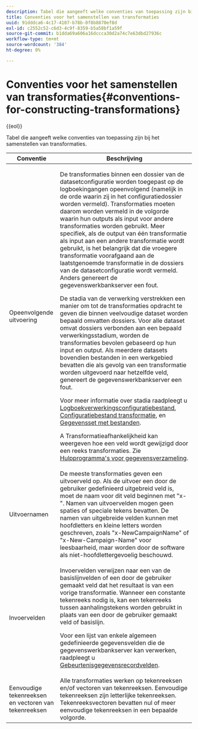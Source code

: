 ```yaml
---
description: Tabel die aangeeft welke conventies van toepassing zijn bij het samenstellen van transformaties.
title: Conventies voor het samenstellen van transformaties
uuid: 91dddca6-4c17-4107-b78b-0f8b8870ef8d
exl-id: c2552c52-c6d3-4c9f-8359-b5a58bf1a59f
source-git-commit: b1dda69a606a16dccca30d2a74c7e63dbd27936c
workflow-type: tm+mt
source-wordcount: '384'
ht-degree: 0%

---
```


# Conventies voor het samenstellen van transformaties{#conventions-for-constructing-transformations}

{{eol}}

Tabel die aangeeft welke conventies van toepassing zijn bij het samenstellen van transformaties.

<table id="table_BEB0F6C416D144B5A2DD3D1A21613B21"> 
 <thead> 
  <tr> 
   <th colname="col1" class="entry"> Conventie </th> 
   <th colname="col2" class="entry"> Beschrijving </th> 
  </tr> 
 </thead>
 <tbody> 
  <tr> 
   <td colname="col1"> Opeenvolgende uitvoering </td> 
   <td colname="col2"> <p>De transformaties binnen een dossier van de datasetconfiguratie worden toegepast op de logboekingangen opeenvolgend (namelijk in de orde waarin zij in het configuratiedossier worden vermeld). Transformaties moeten daarom worden vermeld in de volgorde waarin hun outputs als input voor andere transformaties worden gebruikt. Meer specifiek, als de output van één transformatie als input aan een andere transformatie wordt gebruikt, is het belangrijk dat die vroegere transformatie voorafgaand aan de laatstgenoemde transformatie in de dossiers van de datasetconfiguratie wordt vermeld. Anders genereert de gegevenswerkbankserver een fout. </p> <p> De stadia van de verwerking verstrekken een manier om tot de transformaties opdracht te geven die binnen veelvoudige dataset worden bepaald omvatten dossiers. Voor alle dataset omvat dossiers verbonden aan een bepaald verwerkingsstadium, worden de transformaties bevolen gebaseerd op hun input en output. Als meerdere datasets bovendien bestanden in een werkgebied bevatten die als gevolg van een transformatie worden uitgevoerd naar hetzelfde veld, genereert de gegevenswerkbankserver een fout. </p> <p> Voor meer informatie over stadia raadpleegt u <a href="../../../home/c-dataset-const-proc/c-log-proc-config-file/c-abt-log-proc-config-file.md"> Logboekverwerkingsconfiguratiebestand</a>, <a href="../../../home/c-dataset-const-proc/c-trans-config-file/c-abt-trans-config-file.md"> Configuratiebestand transformatie</a>, en <a href="../../../home/c-dataset-const-proc/c-dataset-inc-files/c-abt-dataset-inc-files.md"> Gegevensset met bestanden</a>. </p> <p>A <span class="wintitle"> Transformatieafhankelijkheid</span> kan weergeven hoe een veld wordt gewijzigd door een reeks transformaties. Zie <a href="../../../home/c-dataset-const-proc/c-dataset-config-tools/c-dataset-config-tools.md"> Hulpprogramma's voor gegevensverzameling</a>. </p> </td> 
  </tr> 
  <tr> 
   <td colname="col1"> Uitvoernamen </td> 
   <td colname="col2"> De meeste transformaties geven een uitvoerveld op. Als de uitvoer een door de gebruiker gedefinieerd uitgebreid veld is, moet de naam voor dit veld beginnen met "x-". Namen van uitvoervelden mogen geen spaties of speciale tekens bevatten. De namen van uitgebreide velden kunnen met hoofdletters en kleine letters worden geschreven, zoals "x-NewCampaignName" of "x-New-Campaign-Name" voor leesbaarheid, maar worden door de software als niet-hoofdlettergevoelig beschouwd. </td> 
  </tr> 
  <tr> 
   <td colname="col1"> Invoervelden </td> 
   <td colname="col2"> <p>Invoervelden verwijzen naar een van de basislijnvelden of een door de gebruiker gemaakt veld dat het resultaat is van een vorige transformatie. Wanneer een constante tekenreeks nodig is, kan een tekenreeks tussen aanhalingstekens worden gebruikt in plaats van een door de gebruiker gemaakt veld of basislijn. </p> <p> Voor een lijst van enkele algemeen gedefinieerde gegevensvelden die de gegevenswerkbankserver kan verwerken, raadpleegt u <a href="../../../home/c-dataset-const-proc/c-ev-data-rec-fields.md"> Gebeurtenisgegevensrecordvelden</a>. </p> </td> 
  </tr> 
  <tr> 
   <td colname="col1"> Eenvoudige tekenreeksen en vectoren van tekenreeksen </td> 
   <td colname="col2"> Alle transformaties werken op tekenreeksen en/of vectoren van tekenreeksen. Eenvoudige tekenreeksen zijn letterlijke tekenreeksen. Tekenreeksvectoren bevatten nul of meer eenvoudige tekenreeksen in een bepaalde volgorde. </td> 
  </tr> 
 </tbody> 
</table>
